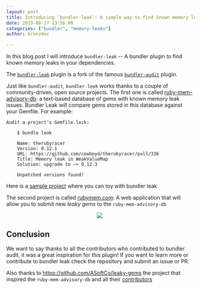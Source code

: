 ```yaml
---
layout: post
title: Introducing `bundler-leak`: A simple way to find known memory leaks in your dependencies
date: 2019-08-27 13:56:00
categories: ["bundler", "memory-leaks"]
author: bronzdoc

---
```

In this blog post I will introduce `bundler-leak` -- A bundler plugin to find known memory leaks in your dependencies.

<!--more-->

The [`bundler-leak`](https://github.com/rubymem/bundler-leak) plugin is a fork of the famous [`bundler-audit`](https://github.com/rubysec/bundler-audit) plugin.

Just like `bundler-audit`, `bundler-leak` works thanks to a couple of community-driven, open source projects. The first one is called [ruby-mem-advisory-db](https://github.com/rubymem/ruby-mem-advisory-db): a text-based database
of gems with known memory leak issues. Bundler Leak will compare gems stored in this database against your Gemfile. For example:

```
Audit a project's Gemfile.lock:

    $ bundle leak

    Name: therubyracer
    Version: 0.12.1
    URL: https://github.com/cowboyd/therubyracer/pull/336
    Title: Memory leak in WeakValueMap
    Solution: upgrade to ~> 0.12.3

    Unpatched versions found!
```

Here is a [sample project](https://github.com/rubymem/bundler-leak-sample) where you can toy with bundler leak

The second project is called [rubymem.com](https://github.com/rubymem/rubymem.com): A web application that will allow you to submit new _leaky gems_ to the `ruby-mem-advisory-db`

<div style="text-align: center; width: 500px;">
  <img src="/blog/assets/images/rubymem/rubymem-form.png">
</div>

## Conclusion
We want to say thanks to all the contributors who contributed to bundler audit, it was a great inspiration for this plugin!
If you want to learn more or contribute to bundler leak check the repository and submit an issue or PR.

Also thanks to https://github.com/ASoftCo/leaky-gems the project that inspired the `ruby-mem-advisory-db` and all their [contributors](https://github.com/ASoftCo/leaky-gems#contributors)
